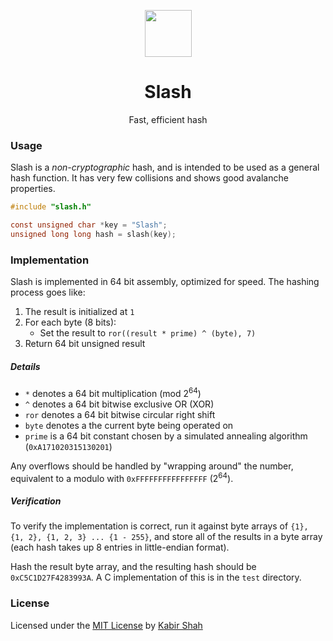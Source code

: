 <p align="center"><a href="https://github.com/kbrsh/slash" target="_blank"><img width="75" src="https://raw.githubusercontent.com/kbrsh/slash/master/img/logo.png"></a></p>

<h1 align="center">Slash</h1>

<p align="center">Fast, efficient hash</p>

### Usage

Slash is a _non-cryptographic_ hash, and is intended to be used as a general hash function. It has very few collisions and shows good avalanche properties.

```c
#include "slash.h"

const unsigned char *key = "Slash";
unsigned long long hash = slash(key);
```

### Implementation

Slash is implemented in 64 bit assembly, optimized for speed. The hashing process goes like:

1. The result is initialized at `1`
2. For each byte (8 bits):
   * Set the result to `ror((result * prime) ^ (byte), 7)`
3. Return 64 bit unsigned result

##### Details

* `*` denotes a 64 bit multiplication (mod 2<sup>64</sup>)
* `^` denotes a 64 bit bitwise exclusive OR (XOR)
* `ror` denotes a 64 bit bitwise circular right shift
* `byte` denotes a the current byte being operated on
* `prime` is a 64 bit constant chosen by a simulated annealing algorithm (`0xA171020315130201`)

Any overflows should be handled by "wrapping around" the number, equivalent to a modulo with `0xFFFFFFFFFFFFFFFF` (2<sup>64</sup>).

##### Verification

To verify the implementation is correct, run it against byte arrays of `{1}, {1, 2}, {1, 2, 3} ... {1 - 255}`, and store all of the results in a byte array (each hash takes up 8 entries in little-endian format).

Hash the result byte array, and the resulting hash should be `0xC5C1D27F4283993A`. A C implementation of this is in the `test` directory.

### License

Licensed under the [MIT License](https://kbrsh.github.io/license) by [Kabir Shah](https://kabir.ml)
